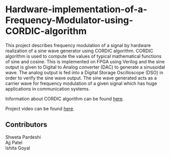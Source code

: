 # Hardware-implementation-of-a-Frequency-Modulator-using-CORDIC-algorithm
This project describes frequency modulation of a signal by hardware realization of a sine wave generator using CORDIC algorithm. CORDIC algorithm is used to compute the values of typical mathematical functions of sine and cosine. This is implemented on FPGA using Verilog and the sine output is given to Digital to Analog converter (DAC) to generate a sinusoidal wave. The analog output is fed into a Digital Storage Oscilloscope (DSO) in order to verify the sine wave output. The sine wave generated acts as a carrier wave for frequency modulation of a given signal which has huge applications in communication systems.

Information about CORDIC algorithm can be found [here](http://www.ee.iitm.ac.in/vlsi/_media/iep2010/cordic.pdf).

Project video can be found [here]().

## Contributors
Shweta Pardeshi  
Ajj Patel  
Ishita Goyal
